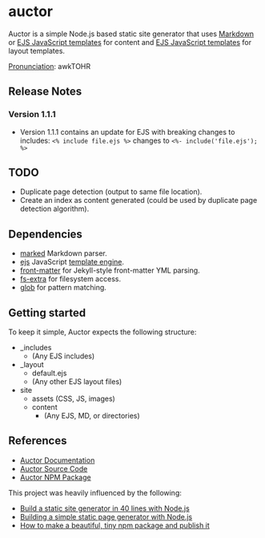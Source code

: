 # auctor

Auctor is a simple Node.js based static site generator that uses [Markdown](https://github.com/markedjs/marked) or [EJS JavaScript templates](https://ejs.co/) for content and [EJS JavaScript templates](https://ejs.co/) for layout templates.

[Pronunciation](https://en.wikipedia.org/wiki/Wikipedia:Pronunciation_(simple_guide_to_markup,_American)): awkTOHR

## Release Notes

### Version 1.1.1

- Version 1.1.1 contains an update for EJS with breaking changes to includes: `<% include file.ejs %>` changes to `<%- include('file.ejs'); %>`

## TODO

- Duplicate page detection (output to same file location).
- Create an index as content generated (could be used by duplicate page detection algorithm).

## Dependencies

- [marked](https://www.npmjs.com/package/marked) Markdown parser.
- [ejs](https://www.npmjs.com/package/ejs) JavaScript [template engine](https://ejs.co/).
- [front-matter](https://www.npmjs.com/package/front-matter) for Jekyll-style front-matter YML parsing.
- [fs-extra](https://www.npmjs.com/package/fs-extra) for filesystem access.
- [glob](https://www.npmjs.com/package/glob) for pattern matching.

## Getting started

To keep it simple, Auctor expects the following structure:

- _includes
  - (Any EJS includes)
- _layout
  - default.ejs
  - (Any other EJS layout files)
- site
  - assets (CSS, JS, images)
  - content
    - (Any EJS, MD, or directories)

## References

- [Auctor Documentation](https://auctor.online)
- [Auctor Source Code](https://github.com/NathanLaan/auctor)
- [Auctor NPM Package](https://www.npmjs.com/package/auctor)

This project was heavily influenced by the following:

- [Build a static site generator in 40 lines with Node.js](https://www.webdevdrops.com/en/build-static-site-generator-nodejs-8969ebe34b22/)
- [Building a simple static page generator with Node.js](https://hackernoon.com/building-a-simple-static-page-generator-with-node-js-4f58f680c47d)
- [How to make a beautiful, tiny npm package and publish it](https://www.freecodecamp.org/news/how-to-make-a-beautiful-tiny-npm-package-and-publish-it-2881d4307f78/)
